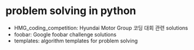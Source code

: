 # problem solving in python

- HMG_coding_competition: Hyundai Motor Group 코딩 대회 관련 solutions
- foobar: Google foobar challenge solutions
- templates: algorithm templates for problem solving
